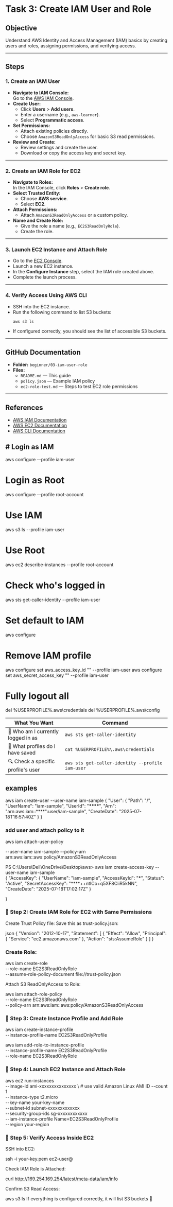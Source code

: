 # Task 3: Create IAM User and Role

## Objective

Understand AWS Identity and Access Management (IAM) basics by creating users and roles, assigning permissions, and verifying access.

---

## Steps

### 1. Create an IAM User

- **Navigate to IAM Console:**  
   Go to the [AWS IAM Console](https://console.aws.amazon.com/iam/).
- **Create User:**
  - Click **Users** > **Add users**.
  - Enter a username (e.g., `aws-learner`).
  - Select **Programmatic access**.
- **Set Permissions:**
  - Attach existing policies directly.
  - Choose `AmazonS3ReadOnlyAccess` for basic S3 read permissions.
- **Review and Create:**
  - Review settings and create the user.
  - Download or copy the access key and secret key.

---

### 2. Create an IAM Role for EC2

- **Navigate to Roles:**  
   In the IAM Console, click **Roles** > **Create role**.
- **Select Trusted Entity:**
  - Choose **AWS service**.
  - Select **EC2**.
- **Attach Permissions:**
  - Attach `AmazonS3ReadOnlyAccess` or a custom policy.
- **Name and Create Role:**
  - Give the role a name (e.g., `EC2S3ReadOnlyRole`).
  - Create the role.

---

### 3. Launch EC2 Instance and Attach Role

- Go to the [EC2 Console](https://console.aws.amazon.com/ec2/).
- Launch a new EC2 instance.
- In the **Configure Instance** step, select the IAM role created above.
- Complete the launch process.

---

### 4. Verify Access Using AWS CLI

- SSH into the EC2 instance.
- Run the following command to list S3 buckets:
  ```sh
  aws s3 ls
  ```
- If configured correctly, you should see the list of accessible S3 buckets.

---

## GitHub Documentation

- **Folder:** `beginner/03-iam-user-role`
- **Files:**
  - `README.md` — This guide
  - `policy.json` — Example IAM policy
  - `ec2-role-test.md` — Steps to test EC2 role permissions

---

## References

- [AWS IAM Documentation](https://docs.aws.amazon.com/IAM/latest/UserGuide/introduction.html)
- [AWS EC2 Documentation](https://docs.aws.amazon.com/ec2/index.html)
- [AWS CLI Documentation](https://docs.aws.amazon.com/cli/latest/userguide/cli-chap-welcome.html)

## # Login as IAM

aws configure --profile iam-user

# Login as Root

aws configure --profile root-account

# Use IAM

aws s3 ls --profile iam-user

# Use Root

aws ec2 describe-instances --profile root-account

# Check who's logged in

aws sts get-caller-identity --profile iam-user

# Set default to IAM

aws configure

# Remove IAM profile

aws configure set aws_access_key_id "" --profile iam-user
aws configure set aws_secret_access_key "" --profile iam-user

# Fully logout all

del %USERPROFILE%\.aws\credentials
del %USERPROFILE%\.aws\config

| What You Want                      | Command                                          |
| ---------------------------------- | ------------------------------------------------ |
| 👤 Who am I currently logged in as | `aws sts get-caller-identity`                    |
| 🧾 What profiles do I have saved   | `cat %USERPROFILE%\.aws\credentials`             |
| 🔍 Check a specific profile's user | `aws sts get-caller-identity --profile iam-user` |

## examples

aws iam create-user --user-name iam-sample
{
"User": {
"Path": "/",
"UserName": "iam-sample",
"UserId": "**\*\*\*\***",
"Arn": "arn:aws:iam::\*\*\*\*":user/iam-sample",
"CreateDate": "2025-07-18T16:57:40Z"
}
}

### add user and attach policy to it

aws iam attach-user-policy

--user-name iam-sample --policy-arn arn:aws:iam::aws:policy/AmazonS3ReadOnlyAccess

PS C:\Users\Dell\OneDrive\Desktop\aws> aws iam create-access-key --user-name iam-sample  
{
"AccessKey": {
"UserName": "iam-sample",
"AccessKeyId": "**\***",
"Status": "Active",
"SecretAccessKey": "\*\*\*\*++ntICo+q5XF8CiiR5kNN",
"CreateDate": "2025-07-18T17:02:17Z"
}

}

### 🔹 Step 2: Create IAM Role for EC2 with Same Permissions

Create Trust Policy file:
Save this as trust-policy.json:

json
{
"Version": "2012-10-17",
"Statement": [
{
"Effect": "Allow",
"Principal": {
"Service": "ec2.amazonaws.com"
},
"Action": "sts:AssumeRole"
}
]
}

### Create Role:

aws iam create-role \
 --role-name EC2S3ReadOnlyRole \
 --assume-role-policy-document file://trust-policy.json

Attach S3 ReadOnlyAccess to Role:

aws iam attach-role-policy \
 --role-name EC2S3ReadOnlyRole \
 --policy-arn arn:aws:iam::aws:policy/AmazonS3ReadOnlyAccess

### 🔹 Step 3: Create Instance Profile and Add Role

aws iam create-instance-profile \
 --instance-profile-name EC2S3ReadOnlyProfile

aws iam add-role-to-instance-profile \
 --instance-profile-name EC2S3ReadOnlyProfile \
 --role-name EC2S3ReadOnlyRole

### 🔹 Step 4: Launch EC2 Instance and Attach Role

aws ec2 run-instances \
 --image-id ami-xxxxxxxxxxxxxxx \ # use valid Amazon Linux AMI ID
--count 1 \
 --instance-type t2.micro \
 --key-name your-key-name \
 --subnet-id subnet-xxxxxxxxxxxxx \
 --security-group-ids sg-xxxxxxxxxxxx \
 --iam-instance-profile Name=EC2S3ReadOnlyProfile \
 --region your-region

### 🔹 Step 5: Verify Access Inside EC2

SSH into EC2:

ssh -i your-key.pem ec2-user@<public-ip>

Check IAM Role is Attached:

curl http://169.254.169.254/latest/meta-data/iam/info

Confirm S3 Read Access:

aws s3 ls
If everything is configured correctly, it will list S3 buckets 🎉
